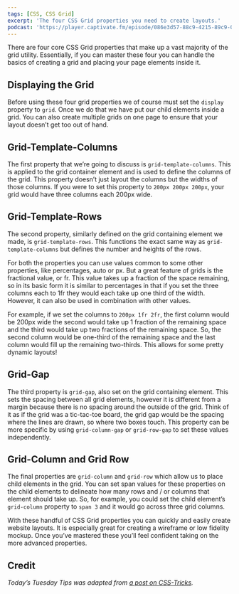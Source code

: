 ```yaml
---
tags: [CSS, CSS Grid]
excerpt: 'The four CSS Grid properties you need to create layouts.'
podcast: 'https://player.captivate.fm/episode/086e3d57-88c9-4215-89c9-0e423633787d'
---
```


There are four core CSS Grid properties that make up a vast majority of the grid utility. Essentially, if you can master these four you can handle the basics of creating a grid and placing your page elements inside it.

## Displaying the Grid

Before using these four grid properties we of course must set the `display` property to `grid`. Once we do that we have put our child elements inside a grid. You can also create multiple grids on one page to ensure that your layout doesn’t get too out of hand.

## Grid-Template-Columns

The first property that we’re going to discuss is `grid-template-columns`. This is applied to the grid container element and is used to define the columns of the grid. This property doesn’t just layout the columns but the widths of those columns. If you were to set this property to `200px 200px 200px`, your grid would have three columns each 200px wide.

## Grid-Template-Rows

The second property, similarly defined on the grid containing element we made, is `grid-template-rows`. This functions the exact same way as `grid-template-columns` but defines the number and heights of the rows.

For both the properties you can use values common to some other properties, like percentages, auto or px. But a great feature of grids is the fractional value, or fr. This value takes up a fraction of the space remaining, so in its basic form it is similar to percentages in that if you set the three columns each to 1fr they would each take up one third of the width. However, it can also be used in combination with other values.

For example, if we set the columns to `200px 1fr 2fr`, the first column would be 200px wide the second would take up 1 fraction of the remaining space and the third would take up two fractions of the remaining space. So, the second column would be one-third of the remaining space and the last column would fill up the remaining two-thirds. This allows for some pretty dynamic layouts!

## Grid-Gap

The third property is `grid-gap`, also set on the grid containing element. This sets the spacing between all grid elements, however it is different from a margin because there is no spacing around the outside of the grid. Think of it as if the grid was a tic-tac-toe board, the grid gap would be the spacing where the lines are drawn, so where two boxes touch. This property can be more specific by using `grid-column-gap` or `grid-row-gap` to set these values independently.

## Grid-Column and Grid Row

The final properties are `grid-column` and `grid-row` which allow us to place child elements in the grid. You can set span values for these properties on the child elements to delineate how many rows and / or columns that element should take up. So, for example, you could set the child element’s `grid-column` property to `span 3` and it would go across three grid columns.

With these handful of CSS Grid properties you can quickly and easily create website layouts. It is especially great for creating a wireframe or low fidelity mockup. Once you’ve mastered these you’ll feel confident taking on the more advanced properties.

## Credit

_Today’s Tuesday Tips was adapted from [a post on CSS-Tricks](https://css-tricks.com/4-css-grid-properties-and-one-value-for-most-of-your-layout-needs/)._
